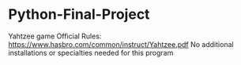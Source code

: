 # Python-Final-Project
Yahtzee game 
Official Rules: https://www.hasbro.com/common/instruct/Yahtzee.pdf
No additional installations or specialties needed for this program
